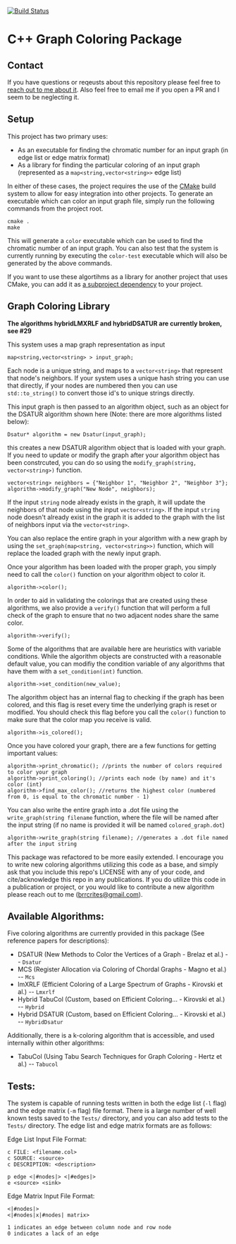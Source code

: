 [![Build Status](https://travis-ci.org/brrcrites/graph-coloring.svg?branch=master)](https://travis-ci.org/brrcrites/graph-coloring)

# C++ Graph Coloring Package

## Contact

If you have questions or reqeusts about this repository please feel free to [reach out to me about it](mailto:bcrit001@ucr.edu). Also feel free to email me if you open a PR and I seem to be neglecting it.

## Setup

This project has two primary uses:

* As an executable for finding the chromatic number for an input graph (in edge list or edge matrix format)
* As a library for finding the particular coloring of an input graph (represented as a `map<string,vector<string>>` edge list)

In either of these cases, the project requires the use of the [CMake](https://cmake.org/) build system to allow for easy integration into other projects. To generate an executable which can color an input graph file, simply run the following commands from the project root.

```
cmake .
make
```

This will generate a `color` executable which can be used to find the chromatic number of an input graph. You can also test that the system is currently running by executing the `color-test` executable which will also be generated by the above commands.

If you want to use these algortihms as a library for another project that uses CMake, you can add it as [a subproject dependency](https://codingnest.com/basic-cmake-part-2/) to your project. 

## Graph Coloring Library 

**The algorithms hybridLMXRLF and hybridDSATUR are currently broken, see #29**

This system uses a map graph representation as input

    map<string,vector<string> > input_graph;

Each node is a unique string, and maps to a `vector<string>` that represent that node's neighbors. If your system uses a unique hash string you can use that directly, if your nodes are numbered then you can use `std::to_string()` to convert those id's to unique strings directly.

This input graph is then passed to an algorithm object, such as an object for the DSATUR algorithm shown here (Note: there are more algorithms listed below):

    Dsatur* algorithm = new Dsatur(input_graph);

this creates a new DSATUR algorithm object that is loaded with your graph. If you need to update or modify the graph after your algorithm object has been constrcuted, you can do so using the `modify_graph(string, vector<string>)` function.

    vector<string> neighbors = {"Neighbor 1", "Neighbor 2", "Neighbor 3"};
    algorithm->modify_graph("New Node", neighbors);

If the input `string` node already exists in the graph, it will update the neighbors of that node using the input `vector<string>`. If the input `string` node doesn't already exist in the graph it is added to the graph with the list of neighbors input via the `vector<string>`.

You can also replace the entire graph in your algorithm with a new graph by using the `set_graph(map<string, vector<string>>)` function, which will replace the loaded graph with the newly input graph.

Once your algorithm has been loaded with the proper graph, you simply need to call the `color()` function on your algorithm object to color it.

    algorithm->color();

In order to aid in validating the colorings that are created using these algorithms, we also provide a `verify()` function that will perform a full check of the graph to ensure that no two adjacent nodes share the same color.

    algorithm->verify();

Some of the algorithms that are available here are heuristics with variable conditions. While the algorithm objects are constructed with a reasonable default value, you can modifiy the condition variable of any algorithms that have them with a `set_condition(int)` function.
    
    algorithm->set_condition(new_value);

The algorithm object has an internal flag to checking if the graph has been colored, and this flag is reset every time the underlying graph is reset or modified. You should check this flag before you call the `color()` function to make sure that the color map you receive is valid.

    algorithm->is_colored();

Once you have colored your graph, there are a few functions for getting important values:

    algorithm->print_chromatic(); //prints the number of colors required to color your graph
    algorithm->print_coloring(); //prints each node (by name) and it's color (int)
    algorithm->find_max_color(); //returns the highest color (numbered from 0, is equal to the chromatic number - 1)

You can also write the entire graph into a .dot file using the `write_graph(string filename` function, where the file will be named after the input string (if no name is provided it will be named `colored_graph.dot`)

    algorithm->write_graph(string filename); //generates a .dot file named after the input string

This package was refactored to be more easily extended. I encourage you to write new coloring algorithms utilizing this code as a base, and simply ask that you include this repo's LICENSE with any of your code, and cite/acknowledge this repo in any publications. If you do utilize this code in a publication or project, or you would like to contribute a new algorithm please reach out to me (brrcrites@gmail.com).

## Available Algorithms: 

Five coloring algorithms are currently provided in this package (See reference papers for descriptions):

- DSATUR (New Methods to Color the Vertices of a Graph - Brelaz et al.) -- `Dsatur`
- MCS (Register Allocation via Coloring of Chordal Graphs - Magno et al.) -- `Mcs`
- lmXRLF (Efficient Coloring of a Large Spectrum of Graphs - Kirovski et al.) -- `Lmxrlf`
- Hybrid TabuCol (Custom, based on Efficient Coloring... - Kirovski et al.) -- `Hybrid`
- Hybrid DSATUR (Custom, based on Efficient Coloring... - Kirovski et al.) -- `HybridDsatur`

Additionally, there is a k-coloring algorithm that is accessible, and used internally within other algorithms:

- TabuCol (Using Tabu Search Techniques for Graph Coloring - Hertz et al.) -- `Tabucol`

## Tests:

The system is capable of running tests written in both the edge list (`-l` flag) and the edge matrix (`-m` flag) file format. There is a large number of well known tests saved to the `Tests/` directory, and you can also add tests to the `Tests/` directory. The edge list and edge matrix formats are as follows:

Edge List Input File Format:

    c FILE: <filename.col>
    c SOURCE: <source>
    c DESCRIPTION: <description>

    p edge <|#nodes|> <|#edges|>
    e <source> <sink>

Edge Matrix Input File Format:

    <|#nodes|>
    <|#nodes|x|#nodes| matrix>

    1 indicates an edge between column node and row node
    0 indicates a lack of an edge

